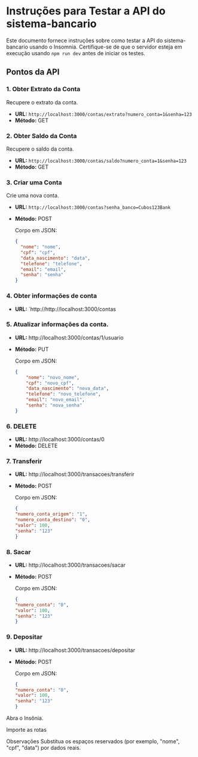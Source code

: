 # Instruções para Testar a API do sistema-bancario

Este documento fornece instruções sobre como testar a API do sistema-bancario usando o Insomnia. Certifique-se de que o servidor esteja em execução usando `npm run dev` antes de iniciar os testes.

## Pontos da API

### 1. Obter Extrato da Conta

Recupere o extrato da conta.

- **URL:** `http://localhost:3000/contas/extrato?numero_conta=1&senha=123`
- **Método:** GET

### 2. Obter Saldo da Conta

Recupere o saldo da conta.

- **URL:** `http://localhost:3000/contas/saldo?numero_conta=1&senha=123`
- **Método:** GET

### 3. Criar uma Conta

Crie uma nova conta.

- **URL:** `http://localhost:3000/contas?senha_banco=Cubos123Bank`
- **Método:** POST

   Corpo em JSON:
   ```json
   {
     "nome": "nome",
     "cpf": "cpf",
     "data_nascimento": "data",
     "telefone": "telefone",
     "email": "email",
     "senha": "senha"
   }

### 4. Obter informações de conta

- **URL:** `http://http://localhost:3000/contas

### 5. Atualizar informações da conta.

- **URL:** http://localhost:3000/contas/1/usuario

- **Método:** PUT

    Corpo em JSON:
    ```json
    {
        "nome": "novo_nome",
        "cpf": "novo_cpf",
        "data_nascimento": "nova_data",
        "telefone": "novo_telefone",
        "email": "novo_email",
        "senha": "nova_senha"
    }   

### 6. DELETE

- **URL:** http://localhost:3000/contas/0
- **Método:** DELETE

### 7. Transferir

- **URL:** http://localhost:3000/transacoes/transferir

- **Método:** POST

    Corpo em JSON:
    ```json
    {
    "numero_conta_origem": "1",
    "numero_conta_destino": "0",
    "valor": 100,
    "senha": "123"
    }

### 8. Sacar

- **URL:** http://localhost:3000/transacoes/sacar

- **Método:** POST

    Corpo em JSON:
    ```json
    {
    "numero_conta": "0",
    "valor": 100,
    "senha": "123"
    }

### 9. Depositar

- **URL:** http://localhost:3000/transacoes/depositar

- **Método:** POST

    Corpo em JSON:
    ```json
    {
    "numero_conta": "0",
    "valor": 100,
    "senha": "123"
    }


Abra o Insônia.

Importe as rotas


Observações
Substitua os espaços reservados (por exemplo, "nome", "cpf", "data") por dados reais.


